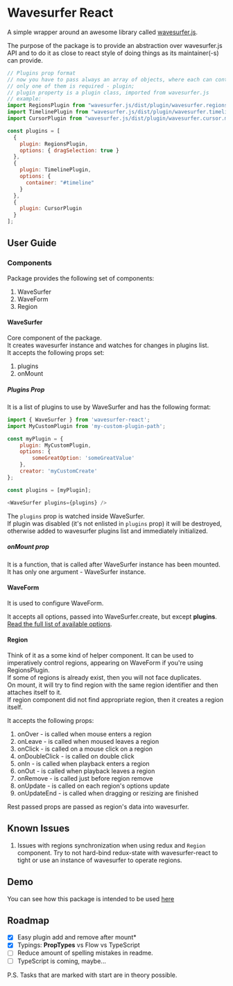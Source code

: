 # Wavesurfer React
A simple wrapper around an awesome library called [wavesurfer.js](https://wavesurfer-js.org).  

The purpose of the package is to provide an abstraction over wavesurfer.js API 
and to do it as close to react style of doing things as its maintainer(-s) can provide.

```js
// Plugins prop format
// now you have to pass always an array of objects, where each can contain three properties,
// only one of them is required - plugin;
// plugin property is a plugin class, imported from wavesurfer.js
// example:
import RegionsPlugin from "wavesurfer.js/dist/plugin/wavesurfer.regions.min";
import TimelinePlugin from "wavesurfer.js/dist/plugin/wavesurfer.timeline.min";
import CursorPlugin from "wavesurfer.js/dist/plugin/wavesurfer.cursor.min";

const plugins = [
  {
    plugin: RegionsPlugin,
    options: { dragSelection: true }
  },
  {
    plugin: TimelinePlugin,
    options: {
      container: "#timeline"
    }
  },
  {
    plugin: CursorPlugin
  }
];
```

## User Guide
### Components
Package provides the following set of components:
1. WaveSurfer
2. WaveForm
3. Region

#### WaveSurfer
Core component of the package.   
It creates wavesurfer instance and watches for changes in plugins list.  
It accepts the following props set:
1. plugins
2. onMount

##### Plugins Prop

It is a list of plugins to use by WaveSurfer and has the following format:
```js
import { WaveSurfer } from 'wavesurfer-react';
import MyCustomPlugin from 'my-custom-plugin-path'; 

const myPlugin = {
    plugin: MyCustomPlugin,
    options: {
        someGreatOption: 'someGreatValue'
    },
    creator: 'myCustomCreate'
};

const plugins = [myPlugin];

<WaveSurfer plugins={plugins} />
```

The `plugins` prop is watched inside WaveSurfer.  
If plugin was disabled (it's not enlisted in `plugins` prop) it will be destroyed, 
otherwise added to wavesurfer plugins list and immediately initialized.

##### onMount prop
It is a function, that is called after WaveSurfer instance has been mounted.  
It has only one argument - WaveSurfer instance.


#### WaveForm
It is used to configure WaveForm.

It accepts all options, passed into WaveSurfer.create, but except **plugins**.  
[Read the full list of available options](https://wavesurfer-js.org/docs/options.html).

#### Region
Think of it as a some kind of helper component. 
It can be used to imperatively control regions, appearing on WaveForm if you're using RegionsPlugin.  
If some of regions is already exist, then you will not face duplicates.   
On mount, it will try to find region with the same region identifier and then attaches itself to it.  
If region component did not find appropriate region, then it creates a region itself.

It accepts the following props:
1. onOver - is called when mouse enters a region
2. onLeave - is called when moused leaves a region
3. onClick - is called on a mouse click on a region
4. onDoubleClick - is called on double click
5. onIn - is called when playback enters a region
6. onOut - is called when playback leaves a region
7. onRemove - is called just before region remove
8. onUpdate - is called on each region's options update
9. onUpdateEnd - is called when dragging or resizing are finished

Rest passed props are passed as region's data into wavesurfer.

## Known Issues
1. Issues with regions synchronization when using redux and `Region` component. 
   Try to not hard-bind redux-state with wavesurfer-react to tight or use an instance of wavesurfer to operate regions.
   
## Demo
You can see how this package is intended to be used 
[here](https://codesandbox.io/s/wavesurfer-react-20-gqvb6?from-embed)

## Roadmap
 - [x] Easy plugin add and remove after mount*
 - [x] Typings: **PropTypes** vs Flow vs TypeScript
 - [ ] Reduce amount of spelling mistakes in readme. 
 - [ ] TypeScript is coming, maybe... 

P.S. Tasks that are marked with start are in theory possible.
